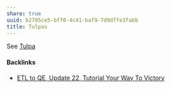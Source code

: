 ```yaml
---
share: true
uuid: b2785ce5-bff0-4c41-baf9-7d9dffe3fabb
title: Tulpas
---
```

See [Tulpa](../07b300d6-954f-4c14-9b4d-c60419b1d4e5)

#### Backlinks

* [ETL to QE, Update 22, Tutorial Your Way To Victory](/72b60152-c15c-4243-8329-67cd13e78ba6)